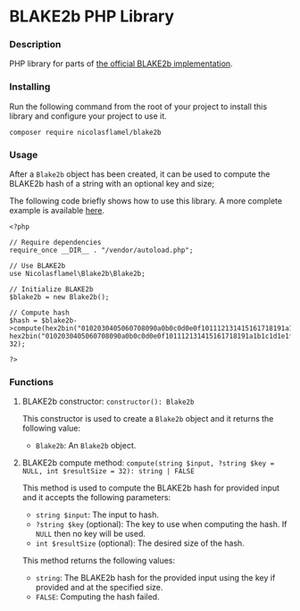 # BLAKE2b PHP Library

### Description
PHP library for parts of [the official BLAKE2b implementation](https://github.com/BLAKE2/BLAKE2).

### Installing
Run the following command from the root of your project to install this library and configure your project to use it.
```
composer require nicolasflamel/blake2b
```

### Usage
After a `Blake2b` object has been created, it can be used to compute the BLAKE2b hash of a string with an optional key and size;

The following code briefly shows how to use this library. A more complete example is available [here](https://github.com/NicolasFlamel1/BLAKE2b-PHP-Library/tree/master/example).
```
<?php

// Require dependencies
require_once __DIR__ . "/vendor/autoload.php";

// Use BLAKE2b
use Nicolasflamel\Blake2b\Blake2b;

// Initialize BLAKE2b
$blake2b = new Blake2b();

// Compute hash
$hash = $blake2b->compute(hex2bin("0102030405060708090a0b0c0d0e0f101112131415161718191a1b1c1d1e1f20"), hex2bin("0102030405060708090a0b0c0d0e0f101112131415161718191a1b1c1d1e1f20"), 32);

?>
```

### Functions
1. BLAKE2b constructor: `constructor(): Blake2b`

   This constructor is used to create a `Blake2b` object and it returns the following value:
   * `Blake2b`: An `Blake2b` object.

2. BLAKE2b compute method: `compute(string $input, ?string $key = NULL, int $resultSize = 32): string | FALSE`

   This method is used to compute the BLAKE2b hash for provided input and it accepts the following parameters:
   * `string $input`: The input to hash.
   * `?string $key` (optional): The key to use when computing the hash. If `NULL` then no key will be used.
   * `int $resultSize` (optional): The desired size of the hash.

   This method returns the following values:
   * `string`: The BLAKE2b hash for the provided input using the key if provided and at the specified size.
   * `FALSE`: Computing the hash failed.
